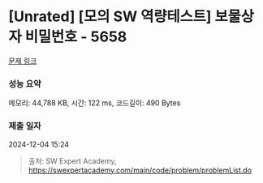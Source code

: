 # [Unrated] [모의 SW 역량테스트] 보물상자 비밀번호 - 5658 

[문제 링크](https://swexpertacademy.com/main/code/problem/problemDetail.do?contestProbId=AWXRUN9KfZ8DFAUo) 

### 성능 요약

메모리: 44,788 KB, 시간: 122 ms, 코드길이: 490 Bytes

### 제출 일자

2024-12-04 15:24



> 출처: SW Expert Academy, https://swexpertacademy.com/main/code/problem/problemList.do